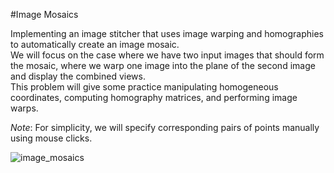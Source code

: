 #Image Mosaics

Implementing an image stitcher that uses image warping and homographies to automatically create an image mosaic.  
We will focus on the case where we have two input images that should form the mosaic, where we warp one image into the plane of
the second image and display the combined views.  
This problem will give some practice manipulating homogeneous coordinates, computing homography matrices, and performing image warps.  

*Note*: For simplicity, we will specify corresponding pairs of points manually using mouse clicks.  

![image_mosaics]()
